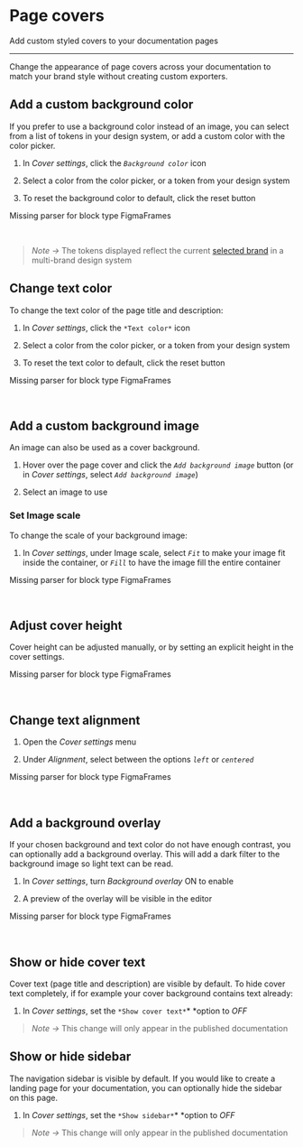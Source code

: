 
# Page covers

Add custom styled covers to your documentation pages

---

Change the appearance of page covers across your documentation to match your brand style without creating custom exporters. 

## Add a custom background color

If you prefer to use a background color instead of an image, you can select from a list of tokens in your design system, or add a custom color with the color picker.

1. In *Cover settings*, click the *`Background color`* icon

1. Select a color from the color picker, or a token from your design system

1. To reset the background color to default, click the reset button



Missing parser for block type FigmaFrames

 

> *Note ->* The tokens displayed reflect the current [selected brand](https://learn.supernova.io/latest/documentation/using-brands.html#set-the-selected-brand) in a multi-brand design system

## Change text color

To change the text color of the page title and description:

1. In *Cover settings*, click the `*Text color*` icon

1. Select a color from the color picker, or a token from your design system

1. To reset the text color to default, click the reset button



Missing parser for block type FigmaFrames

 

## Add a custom background image

An image can also be used as a cover background. 

1. Hover over the page cover and click the *`Add background image`* button (or in *Cover settings*, select *`Add background image`*)

1. Select an image to use

### Set Image scale

To change the scale of your background image:

1. In *Cover settings*, under Image scale, select *`Fit`* to make your image fit inside the container, or *`Fill`* to have the image fill the entire container 



Missing parser for block type FigmaFrames

 

## Adjust cover height

Cover height can be adjusted manually, or by setting an explicit height in the cover settings.



Missing parser for block type FigmaFrames

 

## Change text alignment

1. Open the *Cover settings* menu

1. Under *Alignment*, select between the options *`left`* or *`centered`*



Missing parser for block type FigmaFrames

 

## Add a background overlay

If your chosen background and text color do not have enough contrast, you can optionally add a background overlay. This will add a dark filter to the background image so light text can be read.

1. In *Cover settings*, turn *Background overlay* ON to enable

1. A preview of the overlay will be visible in the editor



Missing parser for block type FigmaFrames

 

## Show or hide cover text

Cover text (page title and description) are visible by default. To hide cover text completely, if for example your cover background contains text already:

1. In *Cover settings*, set the `*Show cover text*`* *option to *OFF*

> *Note ->* This change will only appear in the published documentation

## Show or hide sidebar

The navigation sidebar is visible by default. If you would like to create a landing page for your documentation, you can optionally hide the sidebar on this page.

1. In *Cover settings*, set the `*Show sidebar*`* *option to *OFF*

> *Note ->* This change will only appear in the published documentation